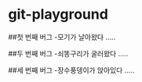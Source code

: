 # git-playground

##첫 번째 버그
-모기가 날아왔다 .....

##두 번째 버그
-쇠똥구리가 굴러왔다 .....

##세 번째 버그
-장수풍뎅이가 앉아있다 .....